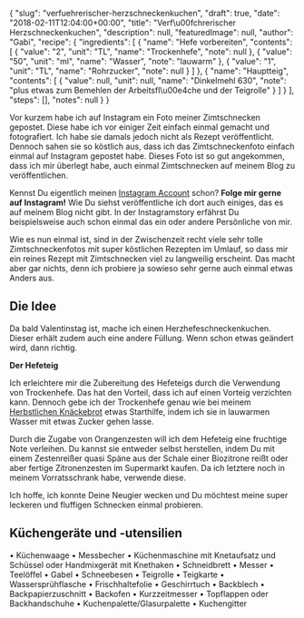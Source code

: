 {
    "slug": "verfuehrerischer-herzschneckenkuchen",
    "draft": true,
    "date": "2018-02-11T12:04:00+00:00",
    "title": "Verf\u00fchrerischer Herzschneckenkuchen",
    "description": null,
    "featuredImage": null,
    "author": "Gabi",
    "recipe": {
        "ingredients": [
            {
                "name": "Hefe vorbereiten",
                "contents": [
                    {
                        "value": "2",
                        "unit": "TL",
                        "name": "Trockenhefe",
                        "note": null
                    },
                    {
                        "value": "50",
                        "unit": "ml",
                        "name": "Wasser",
                        "note": "lauwarm"
                    },
                    {
                        "value": "1",
                        "unit": "TL",
                        "name": "Rohrzucker",
                        "note": null
                    }
                ]
            },
            {
                "name": "Hauptteig",
                "contents": [
                    {
                        "value": null,
                        "unit": null,
                        "name": "Dinkelmehl 630",
                        "note": "plus etwas zum Bemehlen der Arbeitsfl\u00e4che und der Teigrolle"
                    }
                ]
            }
        ],
        "steps": [],
        "notes": null
    }
}

Vor kurzem habe ich auf Instagram ein Foto meiner Zimtschnecken gepostet. Diese habe ich vor einiger Zeit einfach einmal gemacht und fotografiert. Ich habe sie damals jedoch nicht als Rezept veröffentlicht. Dennoch sahen sie so köstlich aus, dass ich das Zimtschneckenfoto einfach einmal auf Instagram gepostet habe. Dieses Foto ist so gut angekommen, dass ich mir überlegt habe, auch einmal Zimtschnecken auf meinem Blog zu veröffentlichen. 

Kennst Du eigentlich meinen [Instagram Account](https://www.instagram.com/kochfokus.de/ "Instagram Account") schon?  **Folge mir gerne auf Instagram!** Wie Du siehst veröffentliche ich dort auch einiges, das es auf meinem Blog nicht gibt. In der Instagramstory erfährst Du beispielsweise auch schon einmal das ein oder andere Persönliche von mir.


Wie es nun einmal ist, sind in der Zwischenzeit recht viele sehr tolle Zimtschneckenfotos mit super köstlichen Rezepten im Umlauf, so dass mir ein reines Rezept mit Zimtschnecken viel zu langweilig erscheint. Das macht aber gar nichts, denn ich probiere ja sowieso sehr gerne auch einmal etwas Anders aus.

## Die Idee

Da bald Valentinstag ist, mache ich einen Herzhefeschneckenkuchen. Dieser erhält zudem auch eine andere Füllung. Wenn schon etwas geändert wird, dann richtig.

**Der Hefeteig**

Ich erleichtere mir die Zubereitung des Hefeteigs durch die Verwendung von Trockenhefe. Das hat den Vorteil, dass ich auf einen Vorteig verzichten kann. Dennoch gebe ich der Trockenhefe genau wie bei meinem [Herbstlichen Knäckebrot](https://kochfokus.de/artikel/herbstliches-knaeckebrot/ "Herbstlichen Knäckebrot") etwas Starthilfe, indem ich sie in lauwarmen Wasser mit etwas Zucker gehen lasse.

Durch die Zugabe von Orangenzesten will ich dem Hefeteig eine fruchtige Note verleihen. Du kannst sie entweder selbst herstellen, indem Du mit einem Zestenreißer quasi Späne aus der Schale einer Biozitrone reißt oder aber fertige Zitronenzesten im Supermarkt kaufen. Da ich letztere noch in meinem Vorratsschrank habe, verwende diese.


Ich hoffe, ich konnte Deine Neugier wecken und Du möchtest meine super leckeren und fluffigen Schnecken einmal probieren.

## Küchengeräte und -utensilien
• Küchenwaage
• Messbecher
• Küchenmaschine mit Knetaufsatz und Schüssel oder Handmixgerät mit Knethaken
• Schneidbrett
• Messer
• Teelöffel
• Gabel
• Schneebesen
• Teigrolle
• Teigkarte
• Wassersprühflasche
• Frischhaltefolie
• Geschirrtuch
• Backblech
• Backpapierzuschnitt
• Backofen
• Kurzzeitmesser
• Topflappen oder Backhandschuhe
• Kuchenpalette/Glasurpalette
• Kuchengitter